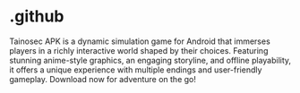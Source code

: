 # .github
Tainosec APK is a dynamic simulation game for Android that immerses players in a richly interactive world shaped by their choices. Featuring stunning anime-style graphics, an engaging storyline, and offline playability, it offers a unique experience with multiple endings and user-friendly gameplay. Download now for adventure on the go!
